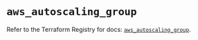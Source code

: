 # `aws_autoscaling_group`

Refer to the Terraform Registry for docs: [`aws_autoscaling_group`](https://registry.terraform.io/providers/hashicorp/aws/5.38.0/docs/resources/autoscaling_group).
